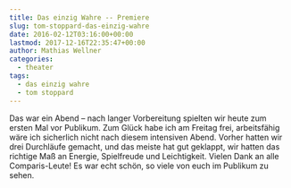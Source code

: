 ```yaml
---
title: Das einzig Wahre -- Premiere
slug: tom-stoppard-das-einzig-wahre
date: 2016-02-12T03:16:00+00:00
lastmod: 2017-12-16T22:35:47+00:00
author: Mathias Wellner
categories:
  - theater
tags:
  - das einzig wahre
  - tom stoppard
---
```

Das war ein Abend &ndash; nach langer Vorbereitung spielten wir heute zum ersten Mal vor Publikum. Zum Glück habe ich am Freitag frei, arbeitsfähig wäre ich sicherlich nicht nach diesem intensiven Abend. Vorher hatten wir drei Durchläufe gemacht, und das meiste hat gut geklappt, wir hatten das richtige Maß an Energie, Spielfreude und Leichtigkeit. Vielen Dank an alle Comparis-Leute! Es war echt schön, so viele von euch im Publikum zu sehen.